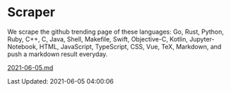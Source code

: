 # Scraper

We scrape the github trending page of these languages: Go, Rust, Python, Ruby, C++, C, Java, Shell, Makefile, Swift, Objective-C, Kotlin, Jupyter-Notebook, HTML, JavaScript, TypeScript, CSS, Vue, TeX, Markdown, and push a markdown result everyday.

[2021-06-05.md](https://github.com/yangwenmai/github-trending-backup/blob/master/2021-06-05.md)

Last Updated: 2021-06-05 04:00:06